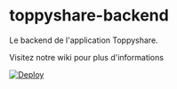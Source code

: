 # toppyshare-backend

Le backend de l'application Toppyshare.

Visitez notre wiki pour plus d'informations

[![Deploy](https://www.herokucdn.com/deploy/button.png)](https://heroku.com/deploy)
